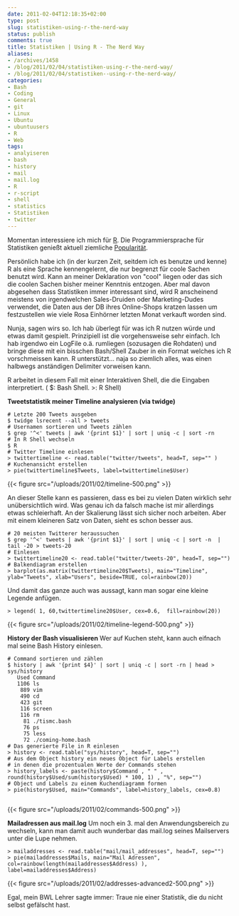 ```yaml
---
date: 2011-02-04T12:18:35+02:00
type: post
slug: statistiken-using-r-the-nerd-way
status: publish
comments: true
title: Statistiken | Using R - The Nerd Way
aliases:
- /archives/1458
- /blog/2011/02/04/statistiken-using-r-the-nerd-way/
- /blog/2011/02/04/statistiken--using-r-the-nerd-way/
categories:
- Bash
- Coding
- General
- git
- Linux
- Ubuntu
- ubuntuusers
- R
- Web
tags:
- analyiseren
- bash
- history
- mail
- mail.log
- R
- r-script
- shell
- statistics
- Statistiken
- twitter
---
```


Momentan interessiere ich mich für [R]( http://de.wikipedia.org/wiki/R_%28Programmiersprache%29). Die Programmiersprache für Statistiken genießt aktuell ziemliche [Popularität](http://www.nytimes.com/2009/01/07/technology/business-computing/07program.html).

Persönlich habe ich (in der kurzen Zeit, seitdem ich es benutze und kenne) R als eine Sprache kennengelernt, die nur begrenzt für coole Sachen benutzt wird. Kann an meiner Deklaration von "cool" liegen oder das sich die coolen Sachen bisher meiner Kenntnis entzogen. Aber mal davon abgesehen dass Statistiken immer interessant sind, wird R anscheinend meistens von irgendwelchen Sales-Druiden oder Marketing-Dudes verwendet, die Daten aus der DB ihres Online-Shops kratzen lassen um festzustellen wie viele Rosa Einhörner letzten Monat verkauft worden sind.

Nunja, sagen wirs so. Ich hab überlegt für was ich R nutzen würde und etwas damit gespielt. Prinzipiell ist die vorgehensweise sehr einfach. Ich hab irgendwo ein LogFile o.ä. rumliegen (sozusagen die Rohdaten) und bringe diese mit ein bisschen Bash/Shell Zauber in ein Format welches ich R vorschmeissen kann. R unterstützt... naja so ziemlich alles, was einen halbwegs anständigen Delimiter vorweisen kann.

R arbeitet in diesem Fall mit einer Interaktiven Shell, die die Eingaben interpretiert.
( $: Bash Shell. >: R Shell)

**Tweetstatistik meiner Timeline analysieren (via twidge)**


```
# Letzte 200 Tweets ausgeben
$ twidge lsrecent --all > tweets
# Usernamen sortieren und Tweets zählen
$ grep '^<' tweets | awk '{print $1}' | sort | uniq -c | sort -rn
# In R Shell wechseln
$ R
# Twitter Timeline einlesen
> twittertimeline <- read.table("twitter/tweets", head=T, sep="" )
# Kuchenansicht erstellen
> pie(twittertimeline$Tweets, label=twittertimeline$User)
```

{{< figure src="/uploads/2011/02/timeline-500.png" >}}

An dieser Stelle kann es passieren, dass es bei zu vielen Daten wirklich sehr unübersichtlich wird. Was genau ich da falsch mache ist mir allerdings etwas schleierhaft. An der Skalierung lässt sich sicher noch arbeiten. Aber mit einem kleineren Satz von Daten, sieht es schon besser aus.
```
# 20 meisten Twitterer heraussuchen
$ grep '^<' tweets | awk '{print $1}' | sort | uniq -c | sort -n  | tail -20 > tweets-20
# Einlesen
> twittertimeline20 <- read.table("twitter/tweets-20", head=T, sep="")
# Balkendiagram erstellen
> barplot(as.matrix(twittertimeline20$Tweets), main="Timeline", ylab="Tweets", xlab="Users", beside=TRUE, col=rainbow(20))
```

Und damit das ganze auch was aussagt, kann man sogar eine kleine Legende anfügen.

```
> legend( 1, 60,twittertimeline20$User, cex=0.6,  fill=rainbow(20))
```


{{< figure src="/uploads/2011/02/timeline-legend-500.png" >}}

**History der Bash visualisieren**
Wer auf Kuchen steht, kann auch eifnach mal seine Bash History einlesen.
```
# Command sortieren und zählen
$ history | awk '{print $4}' | sort | uniq -c | sort -rn | head > sys/history
   Used Command
   1106 ls
    889 vim
    490 cd
    423 git
    116 screen
    116 rm
     81 ./tismc.bash
     76 ps
     75 less
     72 ./coming-home.bash
# Das generierte File in R einlesen
> history <- read.table("sys/history", head=T, sep="")
# Aus dem Object history ein neues Object für Labels erstellen
# in denen die prozentualen Werte der Commands stehen
> history_labels <- paste(history$Command , " " , round(history$Used/sum(history$Used) * 100, 1) , "%", sep="")
# Object und Labels zu einem Kuchendiagramm formen
> pie(history$Used, main="Commands", label=history_labels, cex=0.8)
 
```

{{< figure src="/uploads/2011/02/commands-500.png" >}}

**Mailadressen aus mail.log**
Um noch ein 3. mal den Anwendungsbereich zu wechseln, kann man damit auch wunderbar das mail.log seines Mailservers unter die Lupe nehmen.


    > mailaddresses <- read.table("mail/mail_addresses", head=T, sep="")
    > pie(mailaddresses$Mails, main="Mail Adressen", col=rainbow(length(mailaddresses$Address) ), label=mailaddresses$Address)


{{< figure src="/uploads/2011/02/addresses-advanced2-500.png" >}}

Egal, mein BWL Lehrer sagte immer: Traue nie einer Statistik, die du nicht selbst gefälscht hast.
